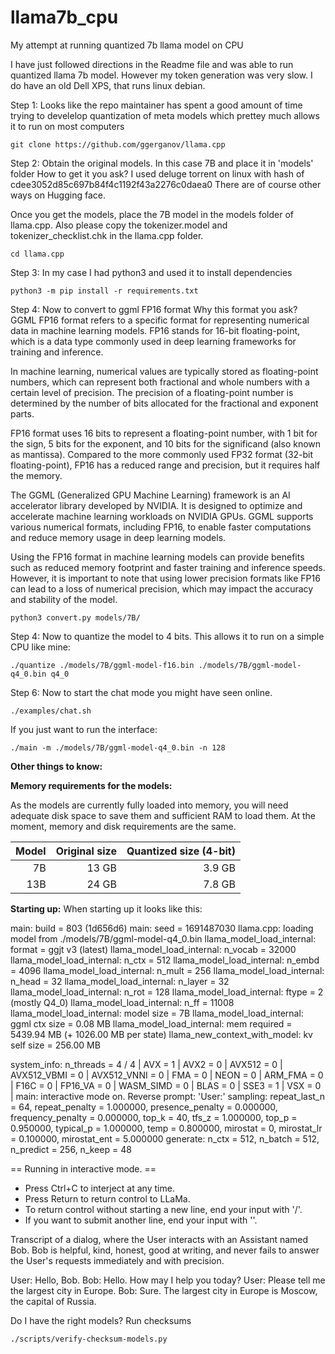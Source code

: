 # llama7b_cpu
My attempt at running quantized 7b llama model on CPU

I have just followed directions in the Readme file and was able to run quantized llama 7b model. However my token generation was very slow. I do have an old Dell XPS, that runs linux debian.

Step 1: Looks like the repo maintainer has spent a good amount of time trying to develelop quantization of meta models which prettey much allows it to run on most computers

    git clone https://github.com/ggerganov/llama.cpp

Step 2: Obtain the original models. In this case 7B and place it in 'models' folder
How to get it you ask? I used deluge torrent on linux with hash of cdee3052d85c697b84f4c1192f43a2276c0daea0
There are of course other ways on Hugging face.

Once you get the models, place the 7B model in the models folder of llama.cpp. Also please copy the tokenizer.model and tokenizer_checklist.chk in the llama.cpp folder.

    cd llama.cpp

Step 3: In my case I had python3 and used it to install dependencies

    python3 -m pip install -r requirements.txt

Step 4: Now to convert to ggml FP16 format
Why this format you ask? GGML FP16 format refers to a specific format for representing numerical data in machine learning models. FP16 stands for 16-bit floating-point, which is a data type commonly used in deep learning frameworks for training and inference.

In machine learning, numerical values are typically stored as floating-point numbers, which can represent both fractional and whole numbers with a certain level of precision. The precision of a floating-point number is determined by the number of bits allocated for the fractional and exponent parts.

FP16 format uses 16 bits to represent a floating-point number, with 1 bit for the sign, 5 bits for the exponent, and 10 bits for the significand (also known as mantissa). Compared to the more commonly used FP32 format (32-bit floating-point), FP16 has a reduced range and precision, but it requires half the memory.

The GGML (Generalized GPU Machine Learning) framework is an AI accelerator library developed by NVIDIA. It is designed to optimize and accelerate machine learning workloads on NVIDIA GPUs. GGML supports various numerical formats, including FP16, to enable faster computations and reduce memory usage in deep learning models.

Using the FP16 format in machine learning models can provide benefits such as reduced memory footprint and faster training and inference speeds. However, it is important to note that using lower precision formats like FP16 can lead to a loss of numerical precision, which may impact the accuracy and stability of the model. 

    python3 convert.py models/7B/

Step 4: Now to quantize the model to 4 bits. This allows it to run on a simple CPU like mine:

    ./quantize ./models/7B/ggml-model-f16.bin ./models/7B/ggml-model-q4_0.bin q4_0

Step 6: Now to start the chat mode you might have seen online.

    ./examples/chat.sh

If you just want to run the interface:

    ./main -m ./models/7B/ggml-model-q4_0.bin -n 128


**Other things to know:**

**Memory requirements for the models:**

As the models are currently fully loaded into memory, you will need adequate disk space to save them and sufficient RAM to load them. At the moment, memory and disk requirements are the same.

| Model | Original size | Quantized size (4-bit) |
|------:|--------------:|-----------------------:|
|    7B |         13 GB |                 3.9 GB |
|   13B |         24 GB |                 7.8 GB |


**Starting up:**
When starting up it looks like this:

main: build = 803 (1d656d6)
main: seed  = 1691487030
llama.cpp: loading model from ./models/7B/ggml-model-q4_0.bin
llama_model_load_internal: format     = ggjt v3 (latest)
llama_model_load_internal: n_vocab    = 32000
llama_model_load_internal: n_ctx      = 512
llama_model_load_internal: n_embd     = 4096
llama_model_load_internal: n_mult     = 256
llama_model_load_internal: n_head     = 32
llama_model_load_internal: n_layer    = 32
llama_model_load_internal: n_rot      = 128
llama_model_load_internal: ftype      = 2 (mostly Q4_0)
llama_model_load_internal: n_ff       = 11008
llama_model_load_internal: model size = 7B
llama_model_load_internal: ggml ctx size =    0.08 MB
llama_model_load_internal: mem required  = 5439.94 MB (+ 1026.00 MB per state)
llama_new_context_with_model: kv self size  =  256.00 MB

system_info: n_threads = 4 / 4 | AVX = 1 | AVX2 = 0 | AVX512 = 0 | AVX512_VBMI = 0 | AVX512_VNNI = 0 | FMA = 0 | NEON = 0 | ARM_FMA = 0 | F16C = 0 | FP16_VA = 0 | WASM_SIMD = 0 | BLAS = 0 | SSE3 = 1 | VSX = 0 | 
main: interactive mode on.
Reverse prompt: 'User:'
sampling: repeat_last_n = 64, repeat_penalty = 1.000000, presence_penalty = 0.000000, frequency_penalty = 0.000000, top_k = 40, tfs_z = 1.000000, top_p = 0.950000, typical_p = 1.000000, temp = 0.800000, mirostat = 0, mirostat_lr = 0.100000, mirostat_ent = 5.000000
generate: n_ctx = 512, n_batch = 512, n_predict = 256, n_keep = 48


== Running in interactive mode. ==
 - Press Ctrl+C to interject at any time.
 - Press Return to return control to LLaMa.
 - To return control without starting a new line, end your input with '/'.
 - If you want to submit another line, end your input with '\'.

 Transcript of a dialog, where the User interacts with an Assistant named Bob. Bob is helpful, kind, honest, good at writing, and never fails to answer the User's requests immediately and with precision.

User: Hello, Bob.
Bob: Hello. How may I help you today?
User: Please tell me the largest city in Europe.
Bob: Sure. The largest city in Europe is Moscow, the capital of Russia.

Do I have the right models? Run checksums

    ./scripts/verify-checksum-models.py
